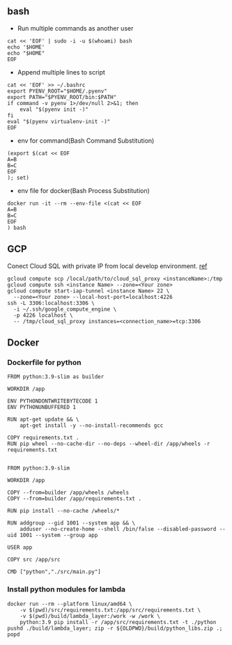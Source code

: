 ## bash
* Run multiple commands as another user
```
cat << 'EOF' | sudo -i -u $(whoami) bash
echo '$HOME'
echo "$HOME"
EOF
```

* Append multiple lines to script
```
cat << 'EOF' >> ~/.bashrc
export PYENV_ROOT="$HOME/.pyenv"
export PATH="$PYENV_ROOT/bin:$PATH"
if command -v pyenv 1>/dev/null 2>&1; then
    eval "$(pyenv init -)"
fi
eval "$(pyenv virtualenv-init -)"
EOF
```

* env for command(Bash Command Substitution)
```
(export $(cat << EOF
A=B
B=C
EOF
); set)
```

* env file for docker(Bash Process Substitution)
```
docker run -it --rm --env-file <(cat << EOF
A=B
B=C
EOF
) bash
```

## GCP
Conect Cloud SQL with private IP from local develop environment.  [ref](https://medium.com/google-cloud/cloud-sql-with-private-ip-only-the-good-the-bad-and-the-ugly-de4ac23ce98a)
```
gcloud compute scp /local/path/to/cloud_sql_proxy <instanceName>:/tmp
gcloud compute ssh <instance Name> --zone=<Your zone>
gcloud compute start-iap-tunnel <instance Name> 22 \
  --zone=<Your zone> --local-host-port=localhost:4226
ssh -L 3306:localhost:3306 \
  -i ~/.ssh/google_compute_engine \
  -p 4226 localhost \
  -- /tmp/cloud_sql_proxy instances=<connection_name>=tcp:3306
```


## Docker

### Dockerfile for python
```
FROM python:3.9-slim as builder

WORKDIR /app

ENV PYTHONDONTWRITEBYTECODE 1
ENV PYTHONUNBUFFERED 1

RUN apt-get update && \
    apt-get install -y --no-install-recommends gcc

COPY requirements.txt .
RUN pip wheel --no-cache-dir --no-deps --wheel-dir /app/wheels -r requirements.txt


FROM python:3.9-slim

WORKDIR /app

COPY --from=builder /app/wheels /wheels
COPY --from=builder /app/requirements.txt .

RUN pip install --no-cache /wheels/*

RUN addgroup --gid 1001 --system app && \
    adduser --no-create-home --shell /bin/false --disabled-password --uid 1001 --system --group app

USER app

COPY src /app/src

CMD ["python","./src/main.py"]
```

### Install python modules for lambda
```
docker run --rm --platform linux/amd64 \
    -v $(pwd)/src/requirements.txt:/app/src/requirements.txt \
    -v $(pwd)/build/lambda_layer:/work -w /work \
    python:3.9 pip install -r /app/src/requirements.txt -t ./python
pushd ./build/lambda_layer; zip -r ${OLDPWD}/build/python_libs.zip .; popd
```
